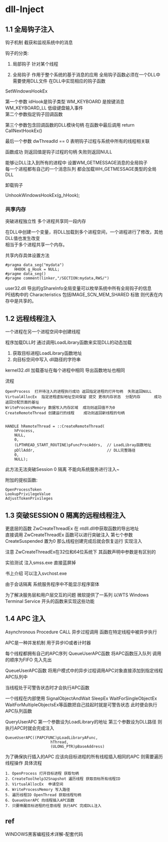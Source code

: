 # dll-Inject
## 1.1  全局钩子注入

钩子机制  截获和监视系统中的消息 

钩子的分类:
1. 局部钩子 
    针对某个线程 


2. 全局钩子 
    作用于整个系统的基于消息的应用  全局钩子函数必须在一个DLL中 需要使用DLL文件  在DLL中实现相应的钩子函数  

SetWindowsHookEx  

第一个参数 idHook是钩子类型   WM_KEYBOARD 是按键消息   WM_KEYBOARD_LL 低级键盘输入事件  
第二个参数指定钩子回调函数 

第三个参数包含回调函数的DLL模块句柄   在函数中最后调用 return CallNextHookEx()

最后一个参数 dwThreadId == 0 表明钩子过程与系统中所有的线程相关联 

函数成功 则返回值是钩子过程的句柄  失败则返回NULL  

能够让DLL注入到所有的进程中   设置WM_GETMESSAGE消息的全局钩子   
每一个进程都有自己的一个消息队列  都会加载WH_GETMESSAGE类型的全局DLL  


卸载钩子 

UnhookWindowsHookEx(g_hHook);

### 共享内存 

突破进程独立性 多个进程共享同一段内存   

在DLL中创建一个变量，将DLL加载到多个进程空间，一个进程进行了修改，其他DLL值也发生改变  
相当于多个进程共享一个内存。 

共享内存具体设置方法
```
#pragma data_seg("mydata")
    HHOOK g_Hook = NULL;
#pragme data_seg()
#pragme comment(linker,"/SECTION:mydata,RWS/")

```


user32.dll 导出的gShareInfo全局变量可以枚举系统中所有全局钩子的信息   
PE结构中的 Characteristics 包括IMAGE_SCN_MEM_SHARED 标致  则代表在内存中是共享的。

## 1.2  远程线程注入 

一个进程在另一个进程空间中创建线程 

程序加载DLL时  通过调用LoadLibrary函数来实现DLL的动态加载 

1. 获取目标进程LoadLibrary函数地址
2. 向目标空间中写入 dll路径的字符串

kernel32.dll 加载基址在每个进程中相同 导出函数地址也相同   

流程

    OpenProcess  打开待注入的进程执行成功 返回指定进程的打开句柄  失败返回NULL 
    VirtualAllocEx  指定进程虚拟地址空间保留 提交 更改内存状态  分配内存      成功返回分配页面的基址  
    WriteProcessMemory 数据写入内存区域  成功则返回值不为0  
    CreateRemoteThread 创建运行的线程    成功则返回新线程的句柄  
    
    
    HANDLE hRemoteThread = ::CreateRemoteThread(
		hProcess,
		NULL,
		0,
		(LPTHREAD_START_ROUTINE)pFuncProcAddrs,  // LoadLibray函数地址
		pDllAddr,                                // DLL完整路径 
		0,
		NULL);
    
此方法无法突破Session 0 隔离  不能向系统服务进行注入~

附加的提权函数:  

```
OpenProcessToken  
LookupPrivilegeValue  
AdjustTokenPrivileges

```


## 1.3  突破SESSION 0 隔离的远程线程注入

更底层的函数 ZwCreateThreadEx 在 ntdll.dll中获取函数的导出地址  
直接调用 ZwCreateThreadEx 函数可以进行突破注入   第七个参数 CreateSuspended 置为0    那么线程创建完成后就会恢复运行  实现注入


注意 ZwCreateThreadEx在32位和64位系统下 其函数声明中参数是有区别的

实验测试 注入smss.exe 直接蓝屏掉 

书上介绍 可以注入svchost.exe 

由于会话隔离  系统服务程序中不能显示程序窗体  

为了解决服务层和用户层交互的问题  微软提供了一系列 以WTS Windows Terminal Service 开头的函数来实现这些功能 

## 1.4 APC 注入  

Asynchronous Procedure CALL 异步过程调用   函数在特定线程中被异步执行  

APC是一种并发机制 用于异步IO或者计时器 


每个线程都拥有自己的APC序列  QueueUserAPC函数 将APC函数压入队列  调用的顺序为FIFO  先入先出 

QueueUserAPC函数 将用户模式中的异步过程调用APC对象直接添加到指定线程APC队列中 

当线程处于可警告状态时才会执行APC函数   

一个线程在内部使用 SignalObjectAndWait  SleepEx  WaitForSingleObjectEx  WaitForMultipleObjectsEx等函数把自己挂起时就是可警告状态  此时便会执行APC队列函数  

QueryUserAPC 第一个参数设为LoadLibrary的地址 第三个参数设为DLL路径 则执行APC时就会完成注入  
```
QueueUserAPC((PAPCFUNC)pLoadLibraryAFunc,
					hThread,
					(ULONG_PTR)pBaseAddress)
```
为了确保执行插入的APC  应该向目标进程的所有线程插入相同的APC  则需要遍历线程操作 
具体流程

    1. OpenProcess 打开目标进程 获取句柄
    2. CreateToolhelp32Snapshot 遍历线程 获取目标所有线程ID
    3. VirtualAllocEx  申请空间
    4. WriteProcessMemory 写入路径
    5. 遍历线程ID OpenThread 获取线程句柄
    6. QueueUserAPC 向线程插入APC函数 
    7. 只要唤醒目标进程的任意线程 执行APC 完成DLL注入 
    
## ref
WINDOWS黑客编程技术详解-配套代码 